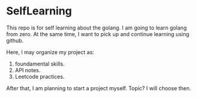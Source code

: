 # SelfLearning

This repo is for self learning about the golang.
I am going to learn golang from zero.
At the same time, I want to pick up and continue learning using github.

Here, I may organize my project as:
1. foundamental skills.
2. API notes.
3. Leetcode practices.

After that, I am planning to start a project myself. Topic? I will choose then.
